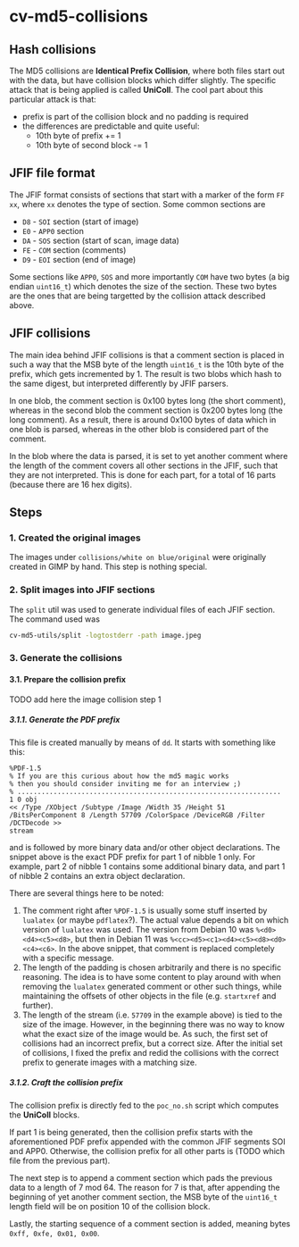 # cv-md5-collisions

## Hash collisions

The MD5 collisions are **Identical Prefix Collision**, where both files start out with the data, but have collision
blocks which differ slightly. The specific attack that is being applied is called **UniColl**. The cool part about this
particular attack is that:
* prefix is part of the collision block and no padding is required
* the differences are predictable and quite useful:
    * 10th byte of prefix += 1
    * 10th byte of second block -= 1

## JFIF file format

The JFIF format consists of sections that start with a marker of the form `FF xx`, where `xx` denotes the type of
section. Some common sections are

* `D8` - `SOI` section (start of image)
* `E0` - `APP0` section
* `DA` - `SOS` section (start of scan, image data)
* `FE` - `COM` section (comments)
* `D9` - `EOI` section (end of image)

Some sections like `APP0`, `SOS` and more importantly `COM` have two bytes (a big endian `uint16_t`) which denotes the
size of the section. These two bytes are the ones that are being targetted by the collision attack described above.

## JFIF collisions

The main idea behind JFIF collisions is that a comment section is placed in such a way that the MSB byte of the length
`uint16_t` is the 10th byte of the prefix, which gets incremented by 1. The result is two blobs which hash to the same
digest, but interpreted differently by JFIF parsers.

In one blob, the comment section is 0x100 bytes long (the short comment), whereas in the second blob the comment section
is 0x200 bytes long (the long comment). As a result, there is around 0x100 bytes of data which in one blob is parsed,
whereas in the other blob is considered part of the comment.

In the blob where the data is parsed, it is set to yet another comment where the length of the comment covers all other
sections in the JFIF, such that they are not interpreted. This is done for each part, for a total of 16 parts (because
there are 16 hex digits).

## Steps

### 1. Created the original images

The images under `collisions/white on blue/original` were originally created in GIMP by hand. This step is nothing
special.

### 2. Split images into JFIF sections

The `split` util was used to generate individual files of each JFIF section. The command used was

```sh
cv-md5-utils/split -logtostderr -path image.jpeg
```

### 3. Generate the collisions

#### 3.1. Prepare the collision prefix

TODO add here the image collision step 1

##### 3.1.1. Generate the PDF prefix

This file is created manually by means of `dd`. It starts with something like this:

```pdf
%PDF-1.5
% If you are this curious about how the md5 magic works
% then you should consider inviting me for an interview ;)
% ..................................................................
1 0 obj
<< /Type /XObject /Subtype /Image /Width 35 /Height 51 /BitsPerComponent 8 /Length 57709 /ColorSpace /DeviceRGB /Filter /DCTDecode >>
stream
```

and is followed by more binary data and/or other object declarations. The snippet above is the exact PDF prefix for part
1 of nibble 1 only. For example, part 2 of nibble 1 contains some additional binary data, and part 1 of nibble 2
contains an extra object declaration.

There are several things here to be noted:

1. The comment right after `%PDF-1.5` is usually some stuff inserted by `lualatex` (or maybe `pdflatex`?). The actual
   value depends a bit on which version of `lualatex` was used. The version from Debian 10 was `%<d0><d4><c5><d8>`, but
   then in Debian 11 was `%<cc><d5><c1><d4><c5><d8><d0><c4><c6>`. In the above snippet, that comment is replaced
   completely with a specific message.
2. The length of the padding is chosen arbitrarily and there is no specific reasoning. The idea is to have some content
   to play around with when removing the `lualatex` generated comment or other such things, while maintaining the
   offsets of other objects in the file (e.g. `startxref` and further).
3. The length of the stream (i.e. `57709` in the example above) is tied to the size of the image. However, in the
   beginning there was no way to know what the exact size of the image would be. As such, the first set of collisions
   had an incorrect prefix, but a correct size. After the initial set of collisions, I fixed the prefix and redid the
   collisions with the correct prefix to generate images with a matching size.

##### 3.1.2. Craft the collision prefix

The collision prefix is directly fed to the `poc_no.sh` script which computes the **UniColl** blocks.

If part 1 is being generated, then the collision prefix starts with the aforementioned PDF prefix appended with the
common JFIF segments SOI and APP0. Otherwise, the collision prefix for all other parts is (TODO which file from the
previous part).

The next step is to append a comment section which pads the previous data to a length of 7 mod 64. The reason for 7 is
that, after appending the beginning of yet another comment section, the MSB byte of the `uint16_t` length field will be
on position 10 of the collision block.

Lastly, the starting sequence of a comment section is added, meaning bytes `0xff, 0xfe, 0x01, 0x00`.
